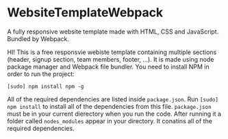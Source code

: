 # WebsiteTemplateWebpack
A fully responsive website template made with HTML, CSS and JavaScript. Bundled by Webpack.

HI!
This is a free responsvie webiste template containing multiple sections (header, signup section, team members, footer, ...).
It is made using node package manager and Webpack file bundler. You need to install NPM in order to run the project:


`[sudo] npm install npm -g`

All of the required dependencies are listed inside `package.json`. Run 
`[sudo] npm install` 
to install all of the dependencies from this file. `package.json` must be in your current dierectory when you run the code. After running it a folder called `nodes_modules` appear in your directory. It conatins all of the required dependencies. 
